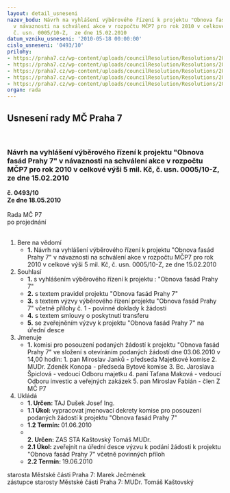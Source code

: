 ```yaml
---
layout: detail_usneseni
nazev_bodu: Návrh na vyhlášení výběrového řízení k projektu "Obnova fasád Prahy 7"
  v návaznosti na schválení akce v rozpočtu MČP7 pro rok 2010 v celkové výši 5 mil.  Kč,
  č. usn. 0005/10-Z,  ze dne 15.02.2010
datum_vzniku_usneseni: '2010-05-18 00:00:00'
cislo_usneseni: '0493/10'
prilohy:
- https://praha7.cz/wp-content/uploads/councilResolution/Resolutions/20419/24-10-pravidla.doc
- https://praha7.cz/wp-content/uploads/councilResolution/Resolutions/20419/24-10-formul%c3%a1%c5%99_%c5%be%c3%a1dosti.doc
- https://praha7.cz/wp-content/uploads/councilResolution/Resolutions/20419/24-10-skmbt_60010051211290.tif
- https://praha7.cz/wp-content/uploads/councilResolution/Resolutions/20419/24-10-v%c3%bdzva_k_vyhl%c3%a1%c5%a1en%c3%ad_v%c5%99.doc
- https://praha7.cz/wp-content/uploads/councilResolution/Resolutions/20419/24-10-smlouva_o_transferu.doc
organ: rada
---
```

<div id="ucUsn_pList" class="usn">
	<span><h2>Usnesení rady MČ Praha 7 </h2>
<br></span><div class="standBody">
<span><h3>Návrh na vyhlášení výběrového řízení k projektu "Obnova fasád Prahy 7" v návaznosti na schválení akce v rozpočtu MČP7 pro rok 2010 v celkové výši 5 mil.  Kč, č. usn. 0005/10-Z,  ze dne 15.02.2010</h3></span><div class="center">
		<strong>č. 0493/10</strong><br>
	</div>
<div class="center">
		<strong>Ze dne 18.05.2010</strong><br><br>
	</div>Rada MČ P7<br> po projednání<br><br><ol>
<li>Bere na vědomí<ul><li>
<strong>1.</strong> Návrh na vyhlášení výběrového řízení k projektu "Obnova fasád Prahy 7" v návaznosti na schválení akce v rozpočtu MČP7 pro rok 2010 v celkové výši 5 mil.  Kč, č. usn. 0005/10-Z,  ze dne 15.02.2010</li></ul>
</li>
<li>Souhlasí<ul>
<li>
<strong>1.</strong> s vyhlášením výběrového řízení k projektu : "Obnova fasád Prahy 7" </li>
<li>
<strong>2.</strong> s textem pravidel projektu "Obnova fasád Prahy 7"</li>
<li>
<strong>3.</strong> s textem výzvy výběrového řízení projektu "Obnova fasád Prahy 7" včetně přílohy č. 1 - povinné doklady k žádosti</li>
<li>
<strong>4.</strong> s textem smlouvy o poskytnutí transferu</li>
<li>
<strong>5.</strong> se zveřejněním výzvy k projektu "Obnova fasád Prahy 7" na úřední desce</li>
</ul>
</li>
<li>Jmenuje<ul><li>
<strong>1.</strong> komisi pro posouzení podaných žádostí k projektu "Obnova fasád Prahy 7" ve složení s otevíráním podaných žádostí  dne 03.06.2010 v 14,00 hodin:                         1. pan Miroslav Janků - předseda  Majetkové komise                                             2. MUDr. Zdeněk Konopa - předseda Bytové komise                                             3. Bc. Jaroslava Špiclová - vedoucí Odboru majetku                                                  4. paní Taťana Maková - vedoucí Odboru investic a veřejných zakázek                     5. pan Miroslav Fabián - člen Z MČ P7    </li></ul>
</li>
<li>Ukládá<ul>
<li>
<strong>1. Určen: </strong>TAJ Dušek Josef Ing.</li>
<li>
<strong>1.1 Úkol: </strong>vypracovat jmenovací dekrety komise pro posouzení podaných žádostí k projektu "Obnova fasád Prahy 7"</li>
<li>
<strong>1.2 Termín: </strong>01.06.2010</li>
<li>
<strong><br>2. Určen: </strong>ZAS STA Kaštovský Tomáš MUDr.</li>
<li>
<strong>2.1 Úkol: </strong>zveřejnit na úřední desce výzvu k podání žádosti k projektu "Obnova fasád Prahy 7" včetně povinných příloh</li>
<li>
<strong>2.2 Termín: </strong>19.06.2010</li>
</ul>
</li>
</ol>starosta Městské části Praha 7: Marek Ječmének<br>zástupce starosty Městské části Praha 7: MUDr. Tomáš Kaštovský 
</div>
</div>